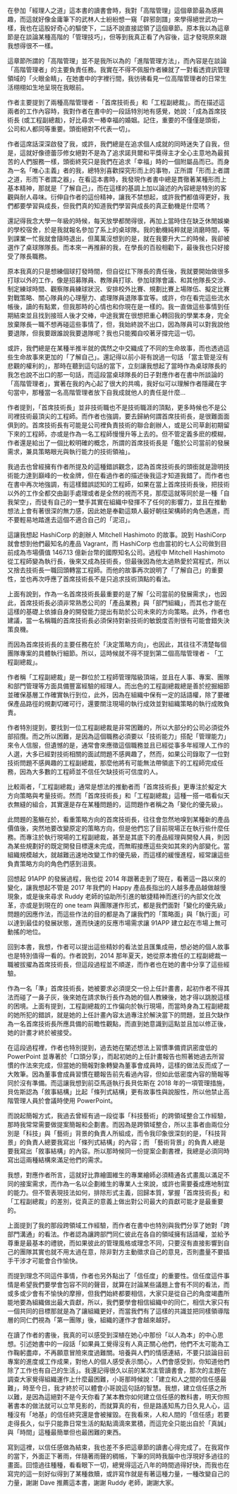 在參加「經理人之道」這本書的讀書會時，我對「高階管理」這個章節最為感興趣，而這就好像金庸筆下的武林人士紛紛想一窺「辟邪劍譜」來學得絕世武功一樣，我也在這股好奇心的驅使下，二話不說直接認領了這個章節。原本我以為這章節是在談論某種高階的「管理技巧」，但等到我真正看了內容後，這才發現原來跟我想得很不一樣。

這章節所謂的「高階管理」並不是我所以為的「進階管理方法」，而內容是在談論「高階管理者」的主要負責任務。我實在不得不佩服作者練就了一對看透資訊管理領域的「火眼金睛」，在她書中的字裡行間，我彷彿看見一位高階管理者的日常生活栩栩如生地呈現在我眼前。

作者主要提到了兩種高階管理者 -「首席技術長」和「工程副總裁」。而在描述這兩者的工作內容時，我對作者在書中的一段話特別地有感覺，她說：「成為首席技術長 (或工程副總裁)，好比尋求一樁幸福的婚姻。記住，重要的不僅僅是頭銜，公司和人都同等重要。頭銜絕對不代表一切」。

作者這席話深深啟發了我，或許，我們總是在追求個人成就的同時迷失了自我，但是，這就好像德蕾莎修女絕對不是為了追求諾貝爾和平獎得主才全心主意地為最貧苦的人們服務一樣，頭銜終究只是我們在追求「幸福」時的一個附屬品而已。而身為一名「唯心主義」者的我，總特別喜歡探究形而上的事物，正所謂「形而上者謂之道，形而下者謂之器」，在看這本書時，我發現作者書中總是貫徹著某種形而上基本精神，那就是「了解自己」，而在這樣的基調上加以論述的內容總是特別的客觀與耐人尋味。衍伸自作者的這份精神，讓我不禁想起，或許我們都值得更好，我們都要學習與成長，但我們真的知道我們學習與成長的真正動機是什麼嗎？

還記得我念大學一年級的時候，每天放學都閒得很，再加上當時住在缺乏休閒娛樂的學校宿舍，於是我就報名參加了系上的桌球隊。我的動機純粹就是消磨時間，等到課業一忙我就會隨時退出，但萬萬沒想到的是，就在我要升大二的時候，我卻被選作了桌球隊隊長。而本來一再推辭的我，在學長的百般相勸下，最後我也只好接受了隊長職務。

原本我真的只是想練個球打發時間，但自從扛下隊長的責任後，我就要開始做很多打球以外的工作，像是招募隊員、教隊員打球、參加球隊會議、和其他隊長交涉、制定練球時間、觀察隊員練球狀況、安排校外比賽、規劃比賽上場隊伍、擬定比賽對戰策略、關心隊員的心理壓力、處理隊員退隊事宜等。或許，你在看完這些流水帳後，讀的有點累，但我那時的心情也和你現在是一樣的。我一直做這些事情到任期結束並且找到接班人後才交棒，中途我實在很想把重心轉回我的學業本身，完全放棄隊長一職不想再碰這些事情了，但，我始終說不出口，因為隊員可以對我說他要退隊，但我要跟誰說我要退隊呢？我也只能獨自咬著牙撐完這一切。

或許，我們總是在某種半推半就的偶然之中交織成了不同的生命故事，而也透過這些生命故事來更加的「了解自己」。還記得以前小哥有說過一句話 「當主管是沒有悲觀的權利的」，那時在聽到這句話的當下，立刻讓我想起了當時作為桌球隊長的我怎也說不出口的那一句話，而這段當桌球隊長的日子對應作者在書中所談論的「高階管理者」，實著在我的內心起了很大的共鳴，我好似可以理解作者隱藏在字句當中，那種當一名高階管理者放下自我成就他人的責任是什麼...

作者提到，「首席技術長」並非技術職也不是技術職涯的頂點，更多時候也不是公司裡技術最頂尖的工程師。而作者也強調，要去歸納何謂首席技術長，是很難面面俱到的。首席技術長有可能是公司裡負責技術的聯合創辦人，或是公司草創初期留下來的工程師，亦或是作為一名工程師慢慢升等上去的。但不管定義多麽的模糊，作者還是給出了一個比較明確的概念，所謂的首席技術長是「鑑於公司當前的發展需求，兼具策略眼光與執行能力的技術領袖」。

我過去也曾經擁有作者所提及的這種錯誤觀念，認為首席技術長的頭銜就是證明技術能力達到巔峰的一枚金牌，但在看過作者的描述後我這才知道我錯了。而作者也在書中再次地強調，有這樣錯誤認知的工程師，如果在當上首席技術長後，把技術以外的工作全都交由副手處理或者是全然的視而不見，那麼這就等同於是一種「自我架空」，而徒有自己的一雙手其實在組織中發揮不了任何的影響力，並且在推動想法上會有著很深的無力感，因此她是奉勸這類人最好朝往架構師的角色邁進，而不要輕易地踏進去這個不適合自己的「泥沼」。

這讓我想起 HashiCorp 的創辦人 Mitchell Hashimoto 的故事。說到 HashiCorp 就會想到他們最知名的產品 Vagrant，而 HashiCorp 也由當初的七人公司做到目前成為市場價值 1467.13 億新台幣的國際知名公司。過程中 Mitchell Hashimoto 從工程師變為執行長，後來又成為技術長，但最後因為他太過熱愛於寫程式，所以又捨去技術長一職回頭轉當工程師。而他的故事再次說明了「了解自己」的重要性，並也再次呼應了首席技術長不是只追求技術頂點的看法。

上面有說到，作為一名首席技術長最重要的是了解「公司當前的發展需求」，也因此，首席技術長必須非常熟悉公司的「產品業務」與「部門組織」，而其也才能在這樣的基礎上依據自身的開發能力提出有助於公司未來的方向策略。此外，作者也建議，當一名稱職的首席技術長必須保持對新技術的敏銳度否則很有可能會錯失決策良機。

而因為首席技術長的主要任務在於「決定策略方向」，也因此，其往往不清楚每個團隊專案的具體執行細節。所以，這時候就不得不提到第二個高階管理者 - 「工程副總裁」。

作者稱「工程副總裁」是一群位於工程師管理階級頂端，並且在人事、專案、團隊和部門管理等方面具備豐富經驗的經理人。而出色的工程副總裁總是善於挖掘細節並確保基層工作確實執行到位，此外，因為在組織中保有一定的話語權，除了要確保產品路徑的規劃切確可行，還要關注現場的執行成效並對組織策略的執行成敗負責。

作者特別提到，要找到一位工程副總裁是非常困難的，所以大部分的公司必須從外部招攬。而之所以困難，是因為這個職務必須要以「技術能力」搭配「管理能力」來令人信服，但遺憾的是，通常會來應徵這個職務並且已經從事多年經理人工作的人選，大多已經對技術相關的面試問題不感興趣了，然而，如果公司錄取了一位對技術問題不感興趣的工程副總裁，那麼他將有可能無法帶領底下的工程師完成任務，因為大多數的工程師並不信任欠缺技術可信度的人。

比較兩者，「工程副總裁」通常是想法的推動者而「首席技術長」更專注於擬定大方向策略與考量技術。然而「首席技術長」和「工程副總裁」這種一搭一唱看似天衣無縫的組合，其實還是存在某種問題的，這問題作者稱之為「變化的優先級」。

此問題的濫觴在於，看重策略方向的首席技術長，往往會忽然地嗅到某種新的產品價值後，突然地要改變原定的策略方向，但是他們忘了目前現場正在執行些什麼任務。而專注於執行現場的工程副總裁，甚至是其底下的產品經理與開發人員，則因為某些規劃好的既定開發目標還未完成，而無暇接應這些突如其來的內部變化。當組織規模越大，就越難迅速地改變工作的優先級，而這樣的緩慢進程，經常讓這些負責策略方向的角色們感到沮喪。

回想起 91APP 的發展過程，我也從 2014 年跟著走到了現在，看著這一路以來的變化，讓我想起不管是 2017 年我們的 Happy 產品長指出的人越多產品越做越慢現象，或是後來尋求 Ruddy 老師的協助所引進的敏捷精神而進行的內部文化改革，亦或是到現在的 one team 與團隊運作形式，都是我們面對「變化的優先級」問題的因應作法，而這些作法的目的都是為了讓我們的「策略面」與「執行面」可以達到最佳的發展狀態，進而快速的反應市場需求讓 91APP 建立起在市場上無可動搖的地位。

回到本書，我想，作者可以提出這些精妙的看法並且匯集成冊，想必她的個人故事也是特別值得一看的。作者說到，2014 那年夏天，她從原本擔任的工程副總裁一職被拔擢為首席技術長，但這段過程並不順遂，而作者也在她的書中分享了這些經驗。

作為一名「準」首席技術長，她被要求必須提交一份上任計畫書，起初作者不得其法而碰了一鼻子灰，後來她在請求執行長作為她的個人教練後，她才得以跳脫這樣的困境。上面有提到，工程副總裁的工作偏向於執行現場，而當時身為工程副總裁的她所犯的錯誤，就是她的上任計畫內容太過專注於解決當下的問題，並且欠缺作為一名首席技術長所應具備的前瞻性觀點，而直到她意識到這點並且加以修正後，她的計畫才終於被接受。

在這段過程裡，作者也特別提到，過去她在闡述想法上習慣準備資訊密度低的 PowerPoint 並專著於「口頭分享」，而起初她的上任計畫報告也照著她過去所習慣的作法來完成，但當她的簡報對象轉變為董事會成員時，這樣的做法反而成了一大敗筆。因為董事會成員習慣在聽報告前先看過內容，但如此低密度內容的簡報等同於沒有準備。而這讓我想到前亞馬遜執行長貝佐斯在 2018 年的一項管理措施，貝佐斯認為「敘事結構」比起「條列式結構」更有故事性與說服性，所以他禁止高階管理人員於會議時使用 PowerPoint。

而說起簡報方式，我過去曾經有過一段從事「科技藝術」的跨領域整合工作經驗，那時我常常需要做提案簡報和企劃書。而因為是跨領域整合，所以主事者由兩位分別是「科技」與「藝術」背景的負責人所組成，而令我印象很深刻的是，「科技背景」的負責人總要我寫出「條列式結構」的內容；而 「藝術背景」的負責人總是要我寫出「敘事結構」的內容。所以那時候同一份提案企劃書裡，我總是必須同時寫出這兩種結構來滿足他們的需求。

我想，對應作者所言，這就好比靠繪圖維生的專業繪師必須精通各式畫風以滿足不同的接案需求，而作為一名以企劃維生的專業人士來說，或許也需要養成應地制宜的能力。但不管表現技法如何，排除形式主義，回歸本質，掌握「首席技術長」和「工程副總裁」的差別，從真正的意義上做出對公司最大的貢獻可能才是最重要的。

上面提到了我的那段跨領域工作經驗，而作者在書中也特別與我們分享了她對「跨部門溝通」的看法。作者認為讓跨部門同仁彼此在各自的領域擁有話語權，並給予尊重是最基本的禮貌，而如果彼此的管理風格或理念不同，只要沒有直接影響到自己的團隊其實也就不用太過在意，除非對方主動徵求自己的意見，否則盡量不要插手干涉才可能會合作愉快。

而提到理念不同這件事情，作者也另外點出了「信任度」的重要性。信任度這件事情是希望我們要學會包容不同的聲音，就算在討論某些議題上會有不同的看法，而或多或少會有不愉快的摩擦，但我們始終都要相信，大家只是從自己的角度竭盡所能地要為組織做出最大貢獻，所以，我們要學會相信組織中的同仁，相信大家只有一個共同的目標那就是為了讓組織更好，而當我們有了這樣的共識並把同樣領導階層的同仁們視為「第一團隊」後，組織的運作才會越來越好。

在讀了作者的書後，我真的可以感受到深植在她心中那份「以人為本」的中心思想。引述她書中的一段話「如果員工覺得沒有人真正關心他們，他們不太可能為工作鞠躬盡瘁，不再願意冒險來度過難關。培養與人們的情感連結，不要只談論目前專案的進度或工作成果，對他人的個人感受表示關心，人們會感受到，你知道他們除了工作也有自己的生活」。我還記得很久以前的某次主管讀書會，那次的主題在調查大家覺得組織運作上什麼最困難，小哥那時候說：「建立和人之間的信任感最難」，時至今日，我才終於可以體會小哥說這句話的智慧。我想，建立信任感之所以難，是因為這絕對不是今天你看了某本教你如何建立信任感的教科書，明天你照著書本的做法就可以立竿見影的，而就算真的有，但是路遙知馬力日久見人心，這種沒有「地基」的信任終究還是會被摧毀。在我看來，人和人間的「信任感」若要走得長久，似乎只能靠日常生活的點點滴滴來累積，而這完全只能出自於「真誠」與「時間」這種最簡單但也最困難的東西。

寫到這裡，以信任感做為結束，我也差不多把這章節的讀書心得完成了。在我寫作的當下，外面正下著雨，伴隨著雨聲的稠帳，下筆的同時我腦中也浮現好多過往的畫面。回憶過往種種，看看眼下一切，總覺得這近八年的時間過得好快，而我也在寫完的這一刻好似得到了某種救贖，或許寫作就是有著這種力量，一種改變自己的力量，謝謝 Dave 推薦這本書，謝謝 Ruddy 老師，謝謝大家。
